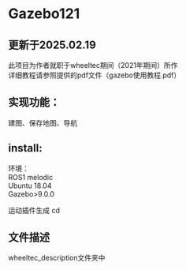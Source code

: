 # Gazebo121
## 更新于2025.02.19
  此项目为作者就职于wheeltec期间（2021年期间）所作  
  详细教程请参照提供的pdf文件（gazebo使用教程.pdf）
## 实现功能：
  建图、保存地图、导航
## install:
  环境：  
  ROS1 melodic  
  Ubuntu 18.04  
  Gazebo>9.0.0  

  运动插件生成
  cd 
  
## 文件描述
  wheeltec_description文件夹中
